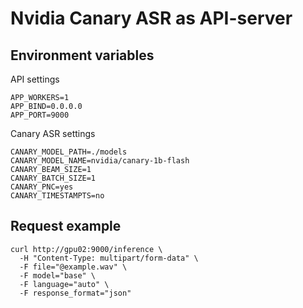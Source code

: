 # Nvidia Canary ASR as API-server

## Environment variables

API settings

```dotenv
APP_WORKERS=1
APP_BIND=0.0.0.0
APP_PORT=9000
```

Canary ASR settings

```dotenv
CANARY_MODEL_PATH=./models
CANARY_MODEL_NAME=nvidia/canary-1b-flash
CANARY_BEAM_SIZE=1
CANARY_BATCH_SIZE=1
CANARY_PNC=yes
CANARY_TIMESTAMPTS=no
```

## Request example

```shell
curl http://gpu02:9000/inference \
  -H "Content-Type: multipart/form-data" \
  -F file="@example.wav" \
  -F model="base" \
  -F language="auto" \
  -F response_format="json"
  ```
